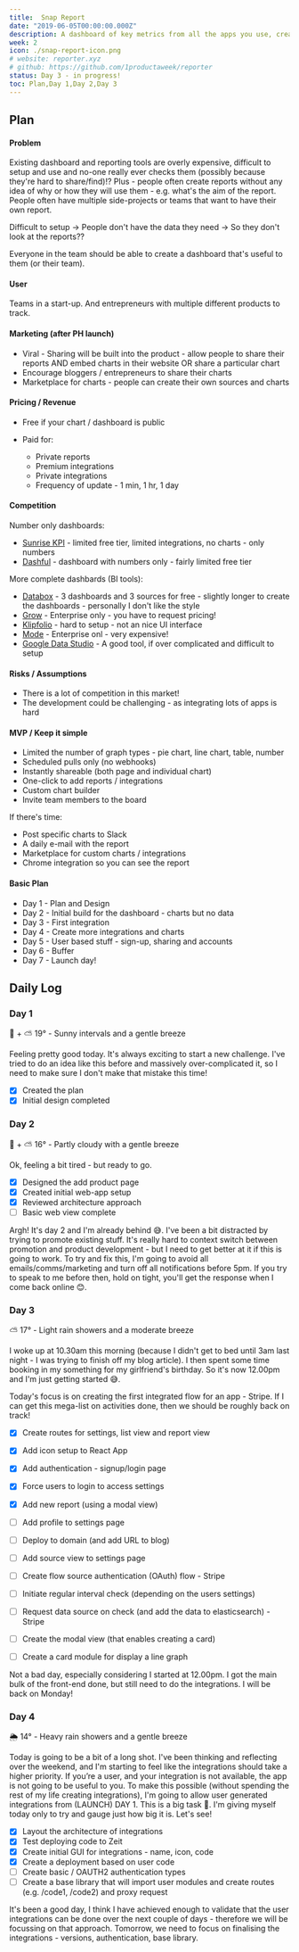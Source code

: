 ```yaml
---
title:  Snap Report
date: "2019-06-05T00:00:00.000Z"
description: A dashboard of key metrics from all the apps you use, create unlimited free reports in seconds!
week: 2
icon: ./snap-report-icon.png
# website: reporter.xyz
# github: https://github.com/1productaweek/reporter
status: Day 3 - in progress!
toc: Plan,Day 1,Day 2,Day 3
---
```


## Plan

#### Problem

Existing dashboard and reporting tools are overly expensive, difficult to setup and use and no-one really ever checks them (possibly because they're hard to share/find)!? Plus - people often create reports without any idea of why or how they will use them - e.g. what's the aim of the report. People often have multiple side-projects or teams that want to have their own report.

Difficult to setup -> People don't have the data they need -> So they don't look at the reports??

Everyone in the team should be able to create a dashboard that's useful to them (or their team).


#### User

Teams in a start-up. And entrepreneurs with multiple different products to track.


#### Marketing (after PH launch)

  * Viral - Sharing will be built into the product - allow people to share their reports AND embed charts in their website OR share a particular chart
  * Encourage bloggers / entrepreneurs to share their charts
  * Marketplace for charts - people can create their own sources and charts


#### Pricing / Revenue

 * Free if your chart / dashboard is public

 * Paid for:
   * Private reports
   * Premium integrations
   * Private integrations
   * Frequency of update - 1 min, 1 hr, 1 day


#### Competition

Number only dashboards:

 * [Sunrise KPI](https://sunrisekpi.com) - limited free tier, limited integrations, no charts - only numbers
 * [Dashful](https://dashful.co) - dashboard with numbers only - fairly limited free tier


More complete dashbards (BI tools):

 * [Databox](https://databox.com/pricing) - 3 dashboards and 3 sources for free - slightly longer to create the dashboards - personally I don't like the style
 * [Grow](https://www.grow.com/) - Enterprise only - you have to request pricing!
 * [Klipfolio](https://www.klipfolio.com/) - hard to setup - not an nice UI interface
 * [Mode](https://mode.com/) - Enterprise onl - very expensive!
 * [Google Data Studio](https://datastudio.google.com) - A good tool, if over complicated and difficult to setup


#### Risks / Assumptions

 * There is a lot of competition in this market!
 * The development could be challenging - as integrating lots of apps is hard


#### MVP / Keep it simple

 * Limited the number of graph types - pie chart, line chart, table, number
 * Scheduled pulls only (no webhooks)
 * Instantly shareable (both page and individual chart)
 * One-click to add reports / integrations
 * Custom chart builder
 * Invite team members to the board

If there's time:

 * Post specific charts to Slack
 * A daily e-mail with the report
 * Marketplace for custom charts / integrations
 * Chrome integration so you can see the report


#### Basic Plan

 * Day 1 - Plan and Design
 * Day 2 - Initial build for the dashboard - charts but no data
 * Day 3 - First integration
 * Day 4 - Create more integrations and charts
 * Day 5 - User based stuff - sign-up, sharing and accounts
 * Day 6 - Buffer
 * Day 7 - Launch day!



## Daily Log

### Day 1
🏃 + ⛅️ 19° - Sunny intervals and a gentle breeze

Feeling pretty good today. It's always exciting to start a new challenge. I've tried to do an idea like this before and massively over-complicated it, so I need to make sure I don't make that mistake this time!

  - [x] Created the plan
  - [x] Initial design completed

### Day 2

🏃 + ⛅️ 16° - Partly cloudy with a gentle breeze

Ok, feeling a bit tired - but ready to go.

  - [x] Designed the add product page
  - [x] Created initial web-app setup
  - [x] Reviewed architecture approach
  - [ ] Basic web view complete

Argh! It's day 2 and I'm already behind 😅. I've been a bit distracted by trying to promote existing stuff. It's really hard to context switch between promotion and product development - but I need to get better at it if this is going to work. To try and fix this, I'm going to avoid all emails/comms/marketing and turn off all notifications before 5pm. If you try to speak to me before then, hold on tight, you'll get the response when I come back online 😊.


### Day 3

⛅️ 17° - Light rain showers and a moderate breeze

I woke up at 10.30am this morning (because I didn't get to bed until 3am last night - I was trying to finish off my blog article). I then spent some time booking in my something for my girlfriend's birthday. So it's now 12.00pm and I'm just getting started 😅.

Today's focus is on creating the first integrated flow for an app - Stripe. If I can get this mega-list on activities done, then we should be roughly back on track!

  - [x] Create routes for settings, list view and report view
  - [x] Add icon setup to React App
  - [x] Add authentication - signup/login page
  - [x] Force users to login to access settings
  - [x] Add new report (using a modal view)
  - [ ] Add profile to settings page
  - [ ] Deploy to domain (and add URL to blog)
  - [ ] Add source view to settings page

  - [ ] Create flow source authentication (OAuth) flow - Stripe
  - [ ] Initiate regular interval check (depending on the users settings) 
  - [ ] Request data source on check (and add the data to elasticsearch) - Stripe
  - [ ] Create the modal view (that enables creating a card)
  - [ ] Create a card module for display a line graph

Not a bad day, especially considering I started at 12.00pm. I got the main bulk of the front-end done, but still need to do the integrations. I will be back on Monday!


### Day 4

🌦 14° - Heavy rain showers and a gentle breeze

Today is going to be a bit of a long shot. I've been thinking and reflecting over the weekend, and I'm starting to feel like the integrations should take a higher priority. If you’re a user, and your integration is not available, the app is not going to be useful to you. To make this possible (without spending the rest of my life creating integrations), I'm going to allow user generated integrations from (LAUNCH) DAY 1. This is a big task 😬. I'm giving myself today only to try and gauge just how big it is. Let's see!

  - [x] Layout the architecture of integrations
  - [x] Test deploying code to Zeit
  - [x] Create initial GUI for integrations - name, icon, code
  - [x] Create a deployment based on user code
  - [ ] Create basic / OAUTH2 authentication types
  - [ ] Create a base library that will import user modules and create routes (e.g. /code1, /code2) and proxy request

It's been a good day, I think I have achieved enough to validate that the user integrations can be done over the next couple of days - therefore we will be focussing on that approach. Tomorrow, we need to focus on finalising the integrations - versions, authentication, base library.

